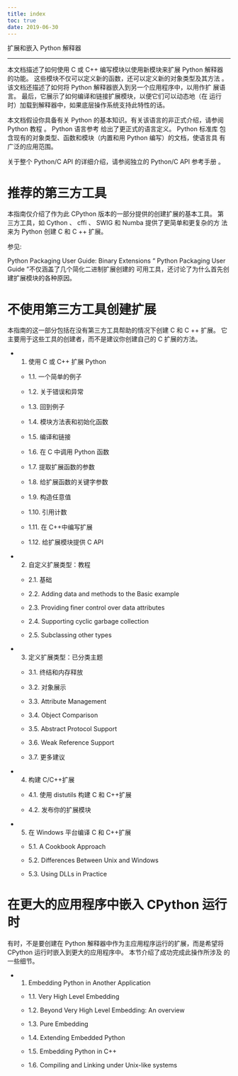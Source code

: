 ```yaml
---
title: index
toc: true
date: 2019-06-30
---
```

扩展和嵌入 Python 解释器
************************

本文档描述了如何使用 C 或 C++ 编写模块以使用新模块来扩展 Python 解释器
的功能。 这些模块不仅可以定义新的函数，还可以定义新的对象类型及其方法
。 该文档还描述了如何将 Python 解释器嵌入到另一个应用程序中，以用作扩
展语言。 最后，它展示了如何编译和链接扩展模块，以便它们可以动态地（在
运行时）加载到解释器中，如果底层操作系统支持此特性的话。

本文档假设你具备有关 Python 的基本知识。有关该语言的非正式介绍，请参阅
Python 教程 。 Python 语言参考 给出了更正式的语言定义。 Python 标准库
包含现有的对象类型、函数和模块（内置和用 Python 编写）的文档，使语言具
有广泛的应用范围。

关于整个 Python/C API 的详细介绍，请参阅独立的 Python/C API 参考手册
。


推荐的第三方工具
================

本指南仅介绍了作为此 CPython 版本的一部分提供的创建扩展的基本工具。 第
三方工具，如 Cython 、 cffi 、 SWIG 和 Numba 提供了更简单和更复杂的方
法来为 Python 创建 C 和 C ++ 扩展。

参见:

  Python Packaging User Guide: Binary Extensions
     “ Python Packaging User Guide ”不仅涵盖了几个简化二进制扩展创建的
     可用工具，还讨论了为什么首先创建扩展模块的各种原因。


不使用第三方工具创建扩展
========================

本指南的这一部分包括在没有第三方工具帮助的情况下创建 C 和 C ++ 扩展。
它主要用于这些工具的创建者，而不是建议你创建自己的 C 扩展的方法。

* 1. 使用 C 或 C++ 扩展 Python

  * 1.1. 一个简单的例子

  * 1.2. 关于错误和异常

  * 1.3. 回到例子

  * 1.4. 模块方法表和初始化函数

  * 1.5. 编译和链接

  * 1.6. 在 C 中调用 Python 函数

  * 1.7. 提取扩展函数的参数

  * 1.8. 给扩展函数的关键字参数

  * 1.9. 构造任意值

  * 1.10. 引用计数

  * 1.11. 在 C++中编写扩展

  * 1.12. 给扩展模块提供 C API

* 2. 自定义扩展类型：教程

  * 2.1. 基础

  * 2.2. Adding data and methods to the Basic example

  * 2.3. Providing finer control over data attributes

  * 2.4. Supporting cyclic garbage collection

  * 2.5. Subclassing other types

* 3. 定义扩展类型：已分类主题

  * 3.1. 终结和内存释放

  * 3.2. 对象展示

  * 3.3. Attribute Management

  * 3.4. Object Comparison

  * 3.5. Abstract Protocol Support

  * 3.6. Weak Reference Support

  * 3.7. 更多建议

* 4. 构建 C/C++扩展

  * 4.1. 使用 distutils 构建 C 和 C++扩展

  * 4.2. 发布你的扩展模块

* 5. 在 Windows 平台编译 C 和 C++扩展

  * 5.1. A Cookbook Approach

  * 5.2. Differences Between Unix and Windows

  * 5.3. Using DLLs in Practice


在更大的应用程序中嵌入 CPython 运行时
=====================================

有时，不是要创建在 Python 解释器中作为主应用程序运行的扩展，而是希望将
CPython 运行时嵌入到更大的应用程序中。 本节介绍了成功完成此操作所涉及
的一些细节。

* 1. Embedding Python in Another Application

  * 1.1. Very High Level Embedding

  * 1.2. Beyond Very High Level Embedding: An overview

  * 1.3. Pure Embedding

  * 1.4. Extending Embedded Python

  * 1.5. Embedding Python in C++

  * 1.6. Compiling and Linking under Unix-like systems

